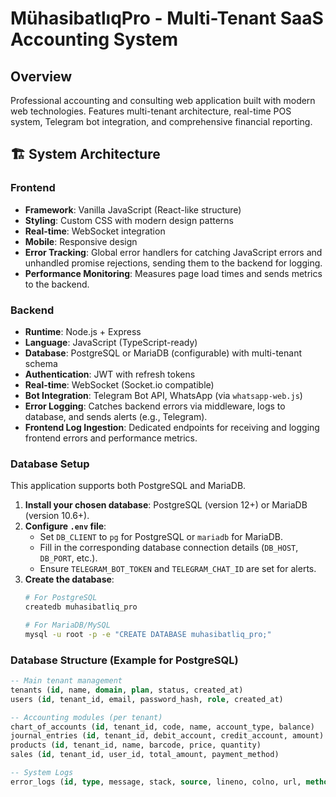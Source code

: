 # MühasibatlıqPro - Multi-Tenant SaaS Accounting System

## Overview
Professional accounting and consulting web application built with modern web technologies. Features multi-tenant architecture, real-time POS system, Telegram bot integration, and comprehensive financial reporting.

## 🏗️ System Architecture

### Frontend
- **Framework**: Vanilla JavaScript (React-like structure)
- **Styling**: Custom CSS with modern design patterns
- **Real-time**: WebSocket integration
- **Mobile**: Responsive design
- **Error Tracking**: Global error handlers for catching JavaScript errors and unhandled promise rejections, sending them to the backend for logging.
- **Performance Monitoring**: Measures page load times and sends metrics to the backend.

### Backend
- **Runtime**: Node.js + Express
- **Language**: JavaScript (TypeScript-ready)
- **Database**: PostgreSQL or MariaDB (configurable) with multi-tenant schema
- **Authentication**: JWT with refresh tokens
- **Real-time**: WebSocket (Socket.io compatible)
- **Bot Integration**: Telegram Bot API, WhatsApp (via `whatsapp-web.js`)
- **Error Logging**: Catches backend errors via middleware, logs to database, and sends alerts (e.g., Telegram).
- **Frontend Log Ingestion**: Dedicated endpoints for receiving and logging frontend errors and performance metrics.

### Database Setup
This application supports both PostgreSQL and MariaDB.

1.  **Install your chosen database**: PostgreSQL (version 12+) or MariaDB (version 10.6+).
2.  **Configure `.env` file**:
    -   Set `DB_CLIENT` to `pg` for PostgreSQL or `mariadb` for MariaDB.
    -   Fill in the corresponding database connection details (`DB_HOST`, `DB_PORT`, etc.).
    -   Ensure `TELEGRAM_BOT_TOKEN` and `TELEGRAM_CHAT_ID` are set for alerts.
3.  **Create the database**:
    ```bash
    # For PostgreSQL
    createdb muhasibatliq_pro
    
    # For MariaDB/MySQL
    mysql -u root -p -e "CREATE DATABASE muhasibatliq_pro;"
    ```

### Database Structure (Example for PostgreSQL)
```sql
-- Main tenant management
tenants (id, name, domain, plan, status, created_at)
users (id, tenant_id, email, password_hash, role, created_at)

-- Accounting modules (per tenant)
chart_of_accounts (id, tenant_id, code, name, account_type, balance)
journal_entries (id, tenant_id, debit_account, credit_account, amount)
products (id, tenant_id, name, barcode, price, quantity)
sales (id, tenant_id, user_id, total_amount, payment_method)

-- System Logs
error_logs (id, type, message, stack, source, lineno, colno, url, method, level, created_at)

